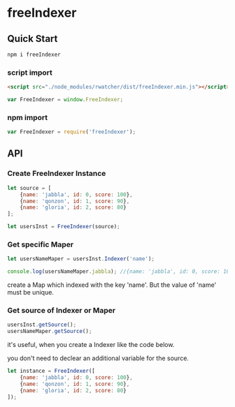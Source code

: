 # freeIndexer

## Quick Start
```bash
npm i freeIndexer
```

### script import
```html
<script src="./node_modules/rwatcher/dist/freeIndexer.min.js"></script>
```

```js
var FreeIndexer = window.FreeIndexer;
```

### npm import
```js
var FreeIndexer = require('freeIndexer');
```

## API

### Create FreeIndexer Instance
```js
let source = [
    {name: 'jabbla', id: 0, score: 100},
    {name: 'qonzon', id: 1, score: 90},
    {name: 'gloria', id: 2, score: 80}
];

let usersInst = FreeIndexer(source);
```

### Get specific Maper
```js
let usersNameMaper = usersInst.Indexer('name');

console.log(usersNameMaper.jabbla); //{name: 'jabbla', id: 0, score: 100}
```

create a Map which indexed with the key 'name'.
But the value of 'name' must be unique.

### Get source of Indexer or Maper
```js
usersInst.getSource();
usersNameMaper.getSource();
```

it's useful, when you create a Indexer like the code below. 

you don't need to declear an additional variable for the source.

```js
let instance = FreeIndexer([
    {name: 'jabbla', id: 0, score: 100},
    {name: 'qonzon', id: 1, score: 90},
    {name: 'gloria', id: 2, score: 80}
]);
```